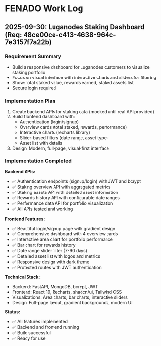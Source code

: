 # FENADO Work Log

## 2025-09-30: Luganodes Staking Dashboard (Req: 48ce00ce-c413-4638-964c-7e3157f7a22b)

### Requirement Summary
- Build a responsive dashboard for Luganodes customers to visualize staking portfolio
- Focus on visual interface with interactive charts and sliders for filtering
- Show: total staked value, rewards earned, staked assets list
- Secure login required

### Implementation Plan
1. Create backend APIs for staking data (mocked until real API provided)
2. Build frontend dashboard with:
   - Authentication (login/signup)
   - Overview cards (total staked, rewards, performance)
   - Interactive charts (recharts library)
   - Slider-based filters (date range, asset type)
   - Asset list with details
3. Design: Modern, full-page, visual-first interface

### Implementation Completed

**Backend APIs:**
- ✅ Authentication endpoints (signup/login) with JWT and bcrypt
- ✅ Staking overview API with aggregated metrics
- ✅ Staking assets API with detailed asset information
- ✅ Rewards history API with configurable date ranges
- ✅ Performance data API for portfolio visualization
- ✅ All APIs tested and working

**Frontend Features:**
- ✅ Beautiful login/signup page with gradient design
- ✅ Comprehensive dashboard with 4 overview cards
- ✅ Interactive area chart for portfolio performance
- ✅ Bar chart for rewards history
- ✅ Date range slider filter (7-90 days)
- ✅ Detailed asset list with logos and metrics
- ✅ Responsive design with dark theme
- ✅ Protected routes with JWT authentication

**Technical Stack:**
- Backend: FastAPI, MongoDB, bcrypt, JWT
- Frontend: React 19, Recharts, shadcn/ui, Tailwind CSS
- Visualizations: Area charts, bar charts, interactive sliders
- Design: Full-page layout, gradient backgrounds, modern UI

**Status:**
- ✅ All features implemented
- ✅ Backend and frontend running
- ✅ Build successful
- ✅ Ready for use
